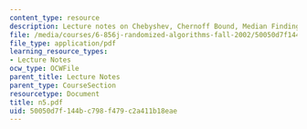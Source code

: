 ```yaml
---
content_type: resource
description: Lecture notes on Chebyshev, Chernoff Bound, Median Finding and Routing.
file: /media/courses/6-856j-randomized-algorithms-fall-2002/50050d7f144bc798f479c2a411b18eae_n5.pdf
file_type: application/pdf
learning_resource_types:
- Lecture Notes
ocw_type: OCWFile
parent_title: Lecture Notes
parent_type: CourseSection
resourcetype: Document
title: n5.pdf
uid: 50050d7f-144b-c798-f479-c2a411b18eae
---
```


